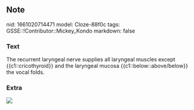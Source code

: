 ## Note
nid: 1661020714471
model: Cloze-88f0c
tags: GSSE::!Contributor::Mickey_Kondo
markdown: false

### Text
The recurrent laryngeal nerve supplies all laryngeal muscles except {{c1::cricothyroid}} and the laryngeal mucosa {{c1::below::above/below}} the vocal folds.

### Extra
<img src="325687_1_En_5_Fig1_HTML.gif">
